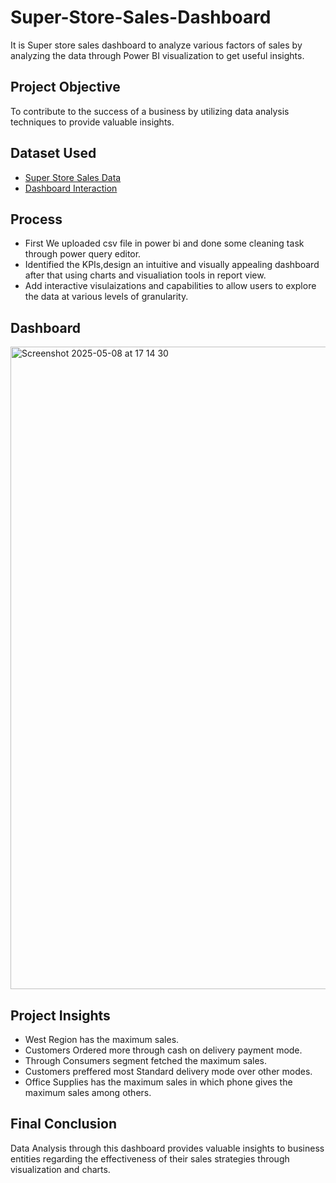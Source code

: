 # Super-Store-Sales-Dashboard
It is Super store sales dashboard to analyze various factors of sales by analyzing the data through Power BI visualization to get useful insights.
## Project Objective
To contribute to the success of a business by utilizing data analysis techniques to provide valuable insights.
## Dataset Used
- <a href="https://github.com/yug0537/Super-Store-Sales-Dashboard/blob/main/SuperStore_Sales_Dataset.csv">Super Store Sales Data<a/>
- <a href="https://github.com/yug0537/Super-Store-Sales-Dashboard/blob/main/Super_StoreSales_Data.pbix">Dashboard Interaction<a/>
## Process
- First We uploaded csv file in power bi and done some cleaning task through power query editor.
- Identified the KPIs,design an intuitive and visually appealing dashboard after that using charts and visualiation tools in report view.
- Add interactive visulaizations and capabilities to allow users to explore the data at various levels of granularity.
## Dashboard
<img width="1028" alt="Screenshot 2025-05-08 at 17 14 30" src="https://github.com/user-attachments/assets/c20668af-0835-490f-a4ca-07391dbae757" />

## Project Insights
- West Region has the maximum sales.
- Customers Ordered more through cash on delivery payment mode.
- Through Consumers segment fetched the maximum sales.
- Customers preffered most Standard delivery mode over other modes.
- Office Supplies has the maximum sales in which phone gives the maximum sales among others.

## Final Conclusion
Data Analysis through this dashboard provides valuable insights to business entities regarding the effectiveness of their sales strategies through visualization and charts.

